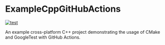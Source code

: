 # ExampleCppGitHubActions

[![test](https://github.com/eylemugurel/ExampleCppGitHubActions/actions/workflows/test.yml/badge.svg)](https://github.com/eylemugurel/ExampleCppGitHubActions/actions/workflows/test.yml)

An example cross-platform C++ project demonstrating the usage of CMake and GoogleTest with GitHub Actions.
